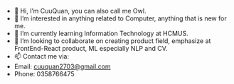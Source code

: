 - 👋 Hi, I’m CuuQuan, you can also call me Owl.
- 👀 I’m interested in anything related to Computer, anything that is new for me.
- 🌱 I’m currently learning Information Technology at HCMUS.
- 💞️ I’m looking to collaborate on creating product field, emphasize at FrontEnd-React  product, ML especially NLP and CV.
- 📫 Contact me via:
-  Email: cuuquan2703@gmail.com
-  Phone: 0358766475

<!---
cuuquan2703/cuuquan2703 is a ✨ special ✨ repository because its `README.md` (this file) appears on your GitHub profile.
You can click the Preview link to take a look at your changes.
--->
